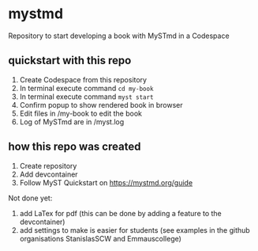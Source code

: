 # mystmd
Repository to start developing a book with MySTmd in a Codespace

## quickstart with this repo
1. Create Codespace from this repository
2. In terminal execute command `cd my-book`
3. In terminal execute command `myst start`
2. Confirm popup to show rendered book in browser
3. Edit files in /my-book to edit the book
4. Log of MySTmd are in /myst.log

## how this repo was created
1. Create repository
2. Add devcontainer
3. Follow MyST Quickstart on https://mystmd.org/guide

Not done yet:
1. add LaTex for pdf (this can be done by adding a feature to the devcontainer)
2. add settings to make is easier for students (see examples in the github organisations StanislasSCW and Emmauscollege)


